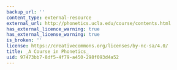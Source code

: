 ```yaml
---
backup_url: ''
content_type: external-resource
external_url: http://phonetics.ucla.edu/course/contents.html
has_external_licence_warning: true
has_external_license_warning: true
is_broken: ''
license: https://creativecommons.org/licenses/by-nc-sa/4.0/
title: _A Course in Phonetics_
uid: 97473bb7-8df5-4f79-a450-298f093d4a52
---
```

